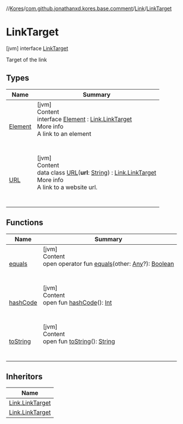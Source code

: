 //[Kores](../../../index.md)/[com.github.jonathanxd.kores.base.comment](../../index.md)/[Link](../index.md)/[LinkTarget](index.md)



# LinkTarget  
 [jvm] interface [LinkTarget](index.md)

Target of the link

   


## Types  
  
|  Name|  Summary| 
|---|---|
| <a name="com.github.jonathanxd.kores.base.comment/Link.LinkTarget.Element///PointingToDeclaration/"></a>[Element](-element/index.md)| <a name="com.github.jonathanxd.kores.base.comment/Link.LinkTarget.Element///PointingToDeclaration/"></a>[jvm]  <br>Content  <br>interface [Element](-element/index.md) : [Link.LinkTarget](index.md)  <br>More info  <br>A link to an element  <br><br><br>
| <a name="com.github.jonathanxd.kores.base.comment/Link.LinkTarget.URL///PointingToDeclaration/"></a>[URL](-u-r-l/index.md)| <a name="com.github.jonathanxd.kores.base.comment/Link.LinkTarget.URL///PointingToDeclaration/"></a>[jvm]  <br>Content  <br>data class [URL](-u-r-l/index.md)(**url**: [String](https://kotlinlang.org/api/latest/jvm/stdlib/kotlin/-string/index.html)) : [Link.LinkTarget](index.md)  <br>More info  <br>A link to a website url.  <br><br><br>


## Functions  
  
|  Name|  Summary| 
|---|---|
| <a name="kotlin/Any/equals/#kotlin.Any?/PointingToDeclaration/"></a>[equals](../../../com.github.jonathanxd.kores.util/-simple-resolver/index.md#%5Bkotlin%2FAny%2Fequals%2F%23kotlin.Any%3F%2FPointingToDeclaration%2F%5D%2FFunctions%2F-1211764316)| <a name="kotlin/Any/equals/#kotlin.Any?/PointingToDeclaration/"></a>[jvm]  <br>Content  <br>open operator fun [equals](../../../com.github.jonathanxd.kores.util/-simple-resolver/index.md#%5Bkotlin%2FAny%2Fequals%2F%23kotlin.Any%3F%2FPointingToDeclaration%2F%5D%2FFunctions%2F-1211764316)(other: [Any](https://kotlinlang.org/api/latest/jvm/stdlib/kotlin/-any/index.html)?): [Boolean](https://kotlinlang.org/api/latest/jvm/stdlib/kotlin/-boolean/index.html)  <br><br><br>
| <a name="kotlin/Any/hashCode/#/PointingToDeclaration/"></a>[hashCode](../../../com.github.jonathanxd.kores.util/-simple-resolver/index.md#%5Bkotlin%2FAny%2FhashCode%2F%23%2FPointingToDeclaration%2F%5D%2FFunctions%2F-1211764316)| <a name="kotlin/Any/hashCode/#/PointingToDeclaration/"></a>[jvm]  <br>Content  <br>open fun [hashCode](../../../com.github.jonathanxd.kores.util/-simple-resolver/index.md#%5Bkotlin%2FAny%2FhashCode%2F%23%2FPointingToDeclaration%2F%5D%2FFunctions%2F-1211764316)(): [Int](https://kotlinlang.org/api/latest/jvm/stdlib/kotlin/-int/index.html)  <br><br><br>
| <a name="kotlin/Any/toString/#/PointingToDeclaration/"></a>[toString](../../../com.github.jonathanxd.kores.util/-simple-resolver/index.md#%5Bkotlin%2FAny%2FtoString%2F%23%2FPointingToDeclaration%2F%5D%2FFunctions%2F-1211764316)| <a name="kotlin/Any/toString/#/PointingToDeclaration/"></a>[jvm]  <br>Content  <br>open fun [toString](../../../com.github.jonathanxd.kores.util/-simple-resolver/index.md#%5Bkotlin%2FAny%2FtoString%2F%23%2FPointingToDeclaration%2F%5D%2FFunctions%2F-1211764316)(): [String](https://kotlinlang.org/api/latest/jvm/stdlib/kotlin/-string/index.html)  <br><br><br>


## Inheritors  
  
|  Name| 
|---|
| <a name="com.github.jonathanxd.kores.base.comment/Link.LinkTarget.Element///PointingToDeclaration/"></a>[Link.LinkTarget](-element/index.md)
| <a name="com.github.jonathanxd.kores.base.comment/Link.LinkTarget.URL///PointingToDeclaration/"></a>[Link.LinkTarget](-u-r-l/index.md)

